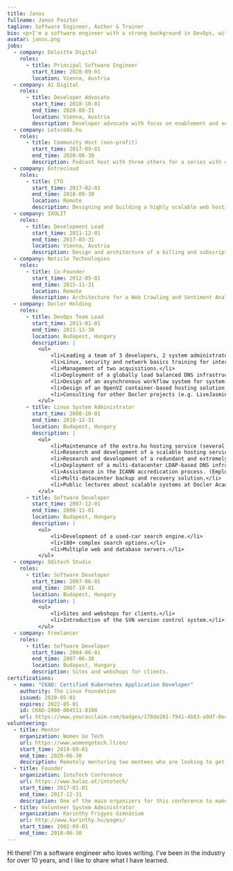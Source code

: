 ```yaml
---
title: Janos
fullname: Janos Pasztor
tagline: Software Engineer, Author & Trainer
bio: <p>I'm a software engineer with a strong background in DevOps, with a history of hosting and delivering content.</p><p>I run an active DevOps and <a href="https://pasztor.at/discord">development community on Discord</a>, come in and say hi!</p>
avatar: janos.png
jobs:
  - company: Deloitte Digital
    roles:
      - title: Principal Software Engineer
        start_time: 2020-09-01
        location: Vienna, Austria
  - company: A1 Digital
    roles:
      - title: Developer Advocate
        start_time: 2018-10-01
        end_time: 2020-08-31
        location: Vienna, Austria
        description: Developer advocate with focus on enablement and education. Created the Exoscale Certification Program, designed and created the Exoscale Handbooks. Presenting in bi-weekly customer and partner webcasts. Focus on internal and external developer education and relationships as well as cloud strategy for the A1 Telekom Group.
  - company: Letscode.hu
    roles:
      - title: Community Host (non-profit)
        start_time: 2017-09-01
        end_time: 2020-06-30
        description: Podcast host with three others for a series with over 100 episodes and thousands of listeners in Hungary about software development, system operations and everything in between. Quarterly meetups in Budapest with on average 100 attendees hosted by EPAM and Cloudera.
  - company: Entrecloud
    roles:
      - title: CTO
        start_time: 2017-02-01
        end_time: 2018-09-30
        location: Remote
        description: Designing and building a highly scalable web hosting architecture for Wordpress (PHP) using Amazon Web Services and Docker, using automation tools like Terraform, Ansible and Puppet. Ran over 1000 containers in production. Coordination with stakeholders, managing site launches with key customers.
  - company: IXOLIT
    roles:
      - title: Development Lead
        start_time: 2011-12-01
        end_time: 2017-03-31
        location: Vienna, Austria
        description: Design and architecture of a billing and subscription management system (Dislo; now rebranded IxoPlan) on a microservices architecture, serving millions of daily visitors. Team leadership and daily contact with customers.
  - company: Neticle Technologies
    roles:
      - title: Co-Founder
        start_time: 2012-05-01
        end_time: 2015-11-31
        location: Remote
        description: Architecture for a Web Crawling and Sentiment Analysis Platform based on Java, NodeJS and PHP.
  - company: Docler Holding
    roles:
      - title: DevOps Team Lead
        start_time: 2011-01-01
        end_time: 2011-11-30
        location: Budapest, Hungary
        description: |
          <ul>
              <li>Leading a team of 3 developers, 2 system administrators and 1 sitebuilder.</li>
              <li>Linux, security and network basics training for interns.</li>
              <li>Management of two acquisitions.</li>
              <li>Deployment of a globally load balanced DNS infrastructure (basis for a CDN).</li>
              <li>Design of an asynchronous workflow system for system-level deployment of hosting, email and DNS accounts.</li>
              <li>Design of an OpenVZ container-based hosting solution to allow inclusion of acquired legacy hosting services.</li>
              <li>Consulting for other Docler projects (e.g. LiveJasmin).</li>
          </ul>
      - title: Linux System Administrator
        start_time: 2008-10-01
        end_time: 2010-12-31
        location: Budapest, Hungary
        description: |
          <ul>
              <li>Maintenance of the extra.hu hosting service (several 100k sites, HP EVA maintenance, 50+ physical servers).</li>
              <li>Research and development of a scalable hosting service based on custom technology. (Hardened Linux, Apache extension development)</li>
              <li>Research and development of a redundant and extremely scalable e-mail service (Exim, OSPF/IPVS load balancing, 54 virtual servers)</li>
              <li>Deployment of a multi-datacenter LDAP-based DNS infrastructure.</li>
              <li>Assistance in the ICANN accredication process. (Employer commendation.)</li>
              <li>Multi-datacenter backup and recovery solution.</li>
              <li>Public lectures about scalable systems at Docler Academy.</li>
          </ul>
      - title: Software Developer
        start_time: 2007-12-01
        end_time: 2008-11-01
        location: Budapest, Hungary
        description: |
          <ul>
              <li>Development of a used-car search engine.</li>
              <li>180+ complex search options.</li>
              <li>Multiple web and database servers.</li>
          </ul>
  - company: Oditech Studio
    roles:
      - title: Software Developer
        start_time: 2007-06-01
        end_time: 2007-10-01
        location: Budapest, Hungary
        description: |
          <ul>
              <li>Sites and webshops for clients.</li>
              <li>Introduction of the SVN version control system.</li>
          </ul>
  - company: Freelancer
    roles:
      - title: Software Developer
        start_time: 2004-06-01
        end_time: 2007-06-30
        location: Budapest, Hungary
        description: Sites and webshops for clients.
certifications:
  - name: "CKAD: Certified Kubernetes Application Developer"
    authority: The Linux Foundation
    issued: 2020-05-01
    expires: 2022-05-01
    id: CKAD-2000-004511-0100
    url: https://www.youracclaim.com/badges/170de261-7941-4b83-a9df-8e46e9227cf3/public_url
volunteering:
  - title: Mentor
    organization: Women Go Tech
    url: https://www.womengotech.lt/en/
    start_time: 2019-09-01
    end_time: 2020-06-30
    description: Remotely mentoring two mentees who are looking to get a job in tech in the areas of frontend development and testing. Speaking in webcasts.
  - title: Founder
    organization: IntoTech Conference
    url: https://www.balaz.at/intotech/
    start_time: 2017-01-01
    end_time: 2017-12-31
    description: One of the main organizers for this conference to make people excited for getting into technology. Sponsored by GitHub, Österreichische Hochschüler_innenschaft, Vrei, EureProjekte, Ströck, Craft Unique, Conrad, Kurier and Futurezone. Tech communities BotsHub Vienna, ImpactHub Vienna, Happylab, Wikimedia Österreich, e-NABLE Hungary.
  - title: Volunteer System Administrator
    organization: Karinthy Frigyes Gimnázium
    url: http://www.karinthy.hu/pages/
    start_time: 2002-09-01
    end_time: 2018-06-30
---
```


Hi there! I'm a software engineer who loves writing. I've been in the industry for over 10 years, and I like to share what I have learned.